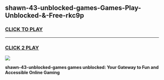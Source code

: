
## shawn-43-unblocked-games-Games-Play-Unblocked-&-Free-rkc9p
<h3>
<a href="https://premium76.site?title=shawn-43-unblocked-games&ref=24A">CLICK TO PLAY</a></h3>
<hr>

<h3>
<a href="https://premium76.site?title=shawn-43-unblocked-games&ref=24A">CLICK 2 PLAY</a>
  
</h3>

<a href="https://premium76.site?title=shawn-43-unblocked-games&ref=24A"><img src="https://clearcache.store/games.png"></a>


**shawn-43-unblocked-games games unblocked: Your Gateway to Fun and Accessible Online Gaming**
